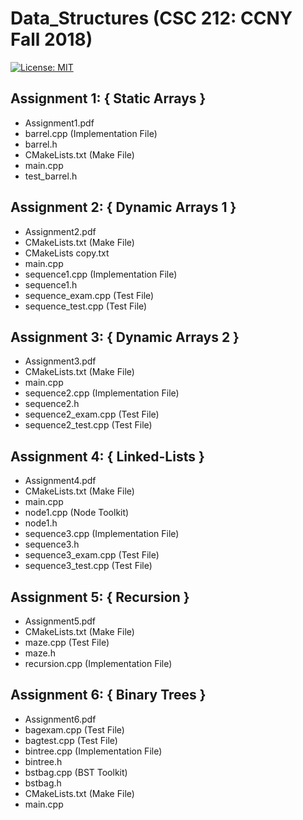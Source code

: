 # Data_Structures (CSC 212: CCNY Fall 2018)

[![License: MIT](https://img.shields.io/badge/License-MIT-yellow.svg)](https://opensource.org/licenses/MIT)

## Assignment 1: { Static Arrays }

-   Assignment1.pdf
-   barrel.cpp        (Implementation File)
-   barrel.h
-   CMakeLists.txt    (Make File)
-   main.cpp
-   test_barrel.h

## Assignment 2: { Dynamic Arrays 1 }

-   Assignment2.pdf
-   CMakeLists.txt      (Make File)
-   CMakeLists copy.txt
-   main.cpp
-   sequence1.cpp       (Implementation File)
-   sequence1.h
-   sequence_exam.cpp   (Test File)
-   sequence_test.cpp   (Test File)

## Assignment 3: { Dynamic Arrays 2 }

-   Assignment3.pdf
-   CMakeLists.txt      (Make File)
-   main.cpp
-   sequence2.cpp       (Implementation File)
-   sequence2.h
-   sequence2_exam.cpp  (Test File)
-   sequence2_test.cpp  (Test File)

## Assignment 4: { Linked-Lists }

-   Assignment4.pdf
-   CMakeLists.txt      (Make File)
-   main.cpp
-   node1.cpp           (Node Toolkit)
-   node1.h
-   sequence3.cpp       (Implementation File)
-   sequence3.h
-   sequence3_exam.cpp  (Test File)
-   sequence3_test.cpp  (Test File)

## Assignment 5: { Recursion }

-   Assignment5.pdf
-   CMakeLists.txt      (Make File)
-   maze.cpp            (Test File)
-   maze.h
-   recursion.cpp       (Implementation File)

## Assignment 6: { Binary Trees }

-   Assignment6.pdf     
-   bagexam.cpp         (Test File)
-   bagtest.cpp         (Test File)
-   bintree.cpp         (Implementation File)
-   bintree.h           
-   bstbag.cpp          (BST Toolkit)
-   bstbag.h            
-   CMakeLists.txt      (Make File)
-   main.cpp
